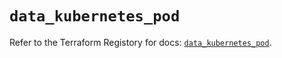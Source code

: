 # `data_kubernetes_pod`

Refer to the Terraform Registory for docs: [`data_kubernetes_pod`](https://registry.terraform.io/providers/hashicorp/kubernetes/2.25.2/docs/data-sources/pod).
